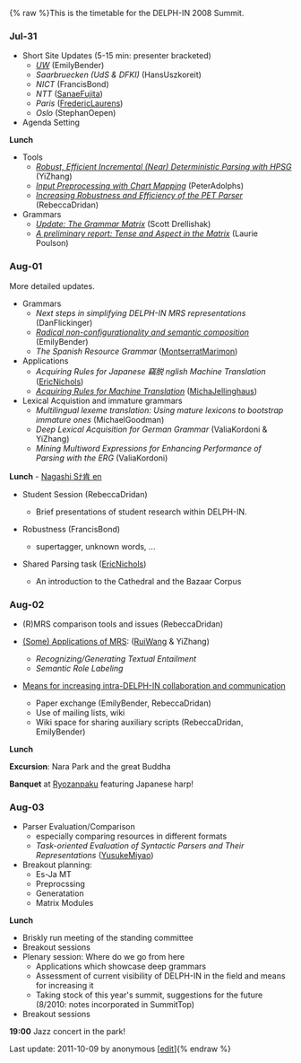 {% raw %}This is the timetable for the DELPH-IN 2008 Summit.

### Jul-31

- Short Site Updates (5-15 min: presenter bracketed)
  - *[UW](http://faculty.washington.edu/ebender/papers/DELPHIN08-UWupdate.pdf)*
(EmilyBender)
  - *Saarbruecken (UdS & DFKI)* (HansUszkoreit)
  - *NICT* (FrancisBond)
  - *NTT* ([SanaeFujita](/SanaeFujita))
  - *Paris* ([FredericLaurens](/FredericLaurens))
  - *Oslo* (StephanOepen)
- Agenda Setting

**Lunch**

- Tools
  - *[Robust, Efficient Incremental (Near) Deterministic Parsing
with
HPSG](http://www.coli.uni-saarland.de/~yzhang/files/kyoto-zhang.pdf)*
(YiZhang)
  - *[Input Preprocessing with Chart
Mapping](http://www.dfki.de/~padolphs/DELPH-IN/Chart-Mapping.pdf)*
(PeterAdolphs)
  - *[Increasing Robustness and Efficiency of the PET
Parser](http://www.coli.uni-saarland.de/~rdrid/robust-pet.pdf)*
(RebeccaDridan)
- Grammars
  - *[Update: The Grammar
Matrix](http://students.washington.edu/sfd/Drellishak%20-%20DELPH-IN%202008%20-%20Matrix%20Update.pdf)*
(Scott Drellishak)
  - *[A preliminary report: Tense and Aspect in the
Matrix](http://students.washington.edu/lpoulson/Kyotopresentation.pdf)*
(Laurie Poulson)

### Aug-01

More detailed updates.

- Grammars
  - *Next steps in simplifying DELPH-IN MRS representations*
(DanFlickinger)
  - *[Radical non-configurationality and semantic
composition](http://faculty.washington.edu/ebender/papers/Bender-DELPHIN08.pdf)*
(EmilyBender)
  - *The Spanish Resource Grammar*
([MontserratMarimon](/MontserratMarimon))
- Applications
  - *Acquiring Rules for Japanese 竊脱 nglish Machine Translation*
([EricNichols](/EricNichols))
  - *[Acquiring Rules for Machine
Translation](http://www.coli.uni-saarland.de/~micha/delphinsummit/delphin2008.pdf)*
([MichaJellinghaus](/MichaJellinghaus))
- Lexical Acquistion and immature grammars
  - *Multilingual lexeme translation: Using mature lexicons to
bootstrap immature ones* (MichaelGoodman)
  - *Deep Lexical Acquisition for German Grammar*
(ValiaKordoni & YiZhang)
  - *Mining Multiword Expressions for Enhancing Performance of
Parsing with the ERG* (ValiaKordoni)

**Lunch** - [Nagashi Sﾅ肯 en](http://en.wikipedia.org/wiki/Sﾅ肯en)

- Student Session (RebeccaDridan)
  
  - Brief presentations of student research within DELPH-IN.
- Robustness (FrancisBond)
  
  - supertagger, unknown words, ...
- Shared Parsing task ([EricNichols](/EricNichols))
  
  - An introduction to the Cathedral and the Bazaar Corpus

### Aug-02

- (R)MRS comparison tools and issues (RebeccaDridan)
- [(Some) Applications of
MRS](http://www.coli.uni-saarland.de/~rwang/slides/delphin2008Wang.pdf):
([RuiWang](/RuiWang) & YiZhang)
  
  - *Recognizing/Generating Textual Entailment*
  - *Semantic Role Labeling*
- [Means for increasing intra-DELPH-IN collaboration and
communication]()
  
  - Paper exchange (EmilyBender,
RebeccaDridan)
  - Use of mailing lists, wiki
  - Wiki space for sharing auxiliary scripts
(RebeccaDridan, EmilyBender)

**Lunch**

**Excursion**: Nara Park and the great Buddha

**Banquet** at [Ryozanpaku](http://www3.to/ryozan) featuring Japanese
harp!

### Aug-03

- Parser Evaluation/Comparison
  - especially comparing resources in different formats
  - *Task-oriented Evaluation of Syntactic Parsers and Their
Representations* ([YusukeMiyao](/YusukeMiyao))
- Breakout planning:
  - Es-Ja MT
  - Preprocssing
  - Generatation
  - Matrix Modules

**Lunch**

- Briskly run meeting of the standing committee
- Breakout sessions
- Plenary session: Where do we go from here
  - Applications which showcase deep grammars
  - Assessment of current visibility of DELPH-IN in the field and
means for increasing it
  - Taking stock of this year's summit, suggestions for the future
(8/2010: notes incorporated in SummitTop)
- Breakout sessions

**19:00** Jazz concert in the park!

Last update: 2011-10-09 by anonymous [[edit](https://github.com/delph-in/docs/wiki/KyotoSchedule/_edit)]{% endraw %}